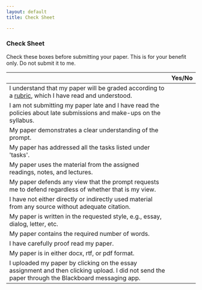 ```yaml
---
layout: default
title: Check Sheet

---
```


### Check Sheet

Check these boxes before submitting your paper. This is for your benefit only. Do not submit it to me. 

|         | Yes/No    | 
| ------------- |:-------------:| 
| I understand that my paper will be graded according to a [rubric](/Teaching/Grading/LongRubric.pdf), which I have read and understood.| | 
| I am not submitting my paper late and I have read the policies about late submissions and make-ups on the syllabus. | |
| My paper demonstrates a clear understanding of the prompt.     |  | 
| My paper has addressed all the tasks listed under 'tasks'. | |  
| My paper uses the material from the assigned readings, notes, and lectures. | |
| My paper defends any view that the prompt requests me to defend regardless of whether that is my view.| | 
| I have not either directly or indirectly used material from any source without adequate citation. | |
| My paper is written in the requested style, e.g., essay, dialog, letter, etc. |  |  
| My paper contains the required number of words.  |   |
| I have carefully proof read my paper. |  |
| My paper is in either docx, rtf, or pdf format.|  | 
| I uploaded my paper by clicking on the essay assignment and then clicking upload. I did not send the paper through the Blackboard messaging app.|  | 